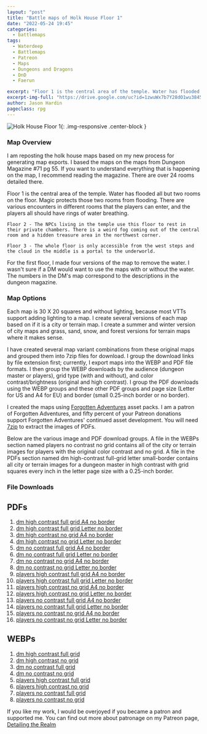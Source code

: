 ```yaml
---
layout: "post"
title: "Battle maps of Holk House Floor 1"
date: "2022-05-24 19:45"
categories:
  - battlemaps
tags:
  - Waterdeep
  - Battlemaps
  - Patreon
  - Maps
  - Dungeons and Dragons
  - DnD
  - Faerun

excerpt: "Floor 1 is the central area of the temple. Water has flooded all but two rooms on the floor. Magic protects those two rooms from flooding. There are various encounters in different rooms that the players can enter, and the players all should have rings of water breathing."
excerpt-img-full: "https://drive.google.com/uc?id=1zwuWx7b7Y28dO1wu3845BGiAIsdkS7Nv"
author: Jason Hardin
pageclass: rpg
---
```


![Holk House Floor 1](https://drive.google.com/uc?id=1zwuWx7b7Y28dO1wu3845BGiAIsdkS7Nv){: .img-responsive .center-block }

### Map Overview

I am reposting the holk house maps based on my new process for generating map exports. I based the maps on the maps from Dungeon Magazine #71 pg 55. If you want to understand everything that is happening on the map, I recommend reading the magazine. There are over 24 rooms detailed there.

Floor 1 is the central area of the temple. Water has flooded all but two rooms on the floor. Magic protects those two rooms from flooding. There are various encounters in different rooms that the players can enter, and the players all should have rings of water breathing.

    Floor 2 - The NPCs living in the temple use this floor to rest in their private chambers. There is a weird fog coming out of the central room and a hidden treasure area in the northwest corner.

    Floor 3 - The whole floor is only accessible from the west steps and the cloud in the middle is a portal to the underworld.

For the first floor, I made four versions of the map to remove the water. I wasn't sure if a DM would want to use the maps with or without the water. The numbers in the DM's map correspond to the descriptions in the dungeon magazine.

### Map Options

Each map is 30 X 20 squares and without lighting, because most VTTs support adding lighting to a map. I create several versions of each map based on if it is a city or terrain map. I create a summer and winter version of city maps and grass, sand, snow, and forest versions for terrain maps where it makes sense.

I have created several map variant combinations from these original maps and grouped them into 7zip files for download. I group the download links by file extension first; currently, I export maps into the WEBP and PDF file formats. I then group the WEBP downloads by the audience (dungeon master or players), grid type (with and without), and color contrast/brightness (original and high contrast). I group the PDF downloads using the WEBP groups and these other PDF groups and page size (Letter for US and A4 for EU) and border (small 0.25-inch border or no border).

I created the maps using [Forgotten Adventures](https://www.patreon.com/forgottenadventures/) asset packs. I am a patron of Forgotten Adventures, and fifty percent of your Patreon donations support Forgotten Adventures' continued asset development. You will need [7zip](https://www.7-zip.org) to extract the images of PDFs.

Below are the various image and PDF download groups. A file in the WEBPs section named players no contrast no grid contains all of the city or terrain images for players with the original color contrast and no grid. A file in the PDFs section named dm high-contrast full-grid letter small-border contains all city or terrain images for a dungeon master in high contrast with grid squares every inch in the letter page size with a 0.25-inch border.

### File Downloads

## PDFs

1. [dm high contrast full grid A4 no border](https://dtr.jasonhardin.com/X9zu)
1. [dm high contrast full grid Letter no border](https://dtr.jasonhardin.com/hoju)
1. [dm high contrast no grid A4 no border](https://dtr.jasonhardin.com/deiF)
1. [dm high contrast no grid Letter no border](https://dtr.jasonhardin.com/53pF)
1. [dm no contrast full grid A4 no border](https://dtr.jasonhardin.com/6tzK)
1. [dm no contrast full grid Letter no border](https://dtr.jasonhardin.com/7p5v)
1. [dm no contrast no grid A4 no border](https://dtr.jasonhardin.com/kKT3)
1. [dm no contrast no grid Letter no border](https://dtr.jasonhardin.com/VCcN)
1. [players high contrast full grid A4 no border](https://dtr.jasonhardin.com/4Q77)
1. [players high contrast full grid Letter no border](https://dtr.jasonhardin.com/211T)
1. [players high contrast no grid A4 no border](https://dtr.jasonhardin.com/GhhJ)
1. [players high contrast no grid Letter no border](https://dtr.jasonhardin.com/K4ND)
1. [players no contrast full grid A4 no border](https://dtr.jasonhardin.com/boH6)
1. [players no contrast full grid Letter no border](https://dtr.jasonhardin.com/8Z4Y)
1. [players no contrast no grid A4 no border](https://dtr.jasonhardin.com/4jcH)
1. [players no contrast no grid Letter no border](https://dtr.jasonhardin.com/qhLh)

## WEBPs

1. [dm high contrast full grid](https://dtr.jasonhardin.com/aF6A)
1. [dm high contrast no grid](https://dtr.jasonhardin.com/1jvy)
1. [dm no contrast full grid](https://dtr.jasonhardin.com/zKs8)
1. [dm no contrast no grid](https://dtr.jasonhardin.com/muB7)
1. [players high contrast full grid](https://dtr.jasonhardin.com/cCRV)
1. [players high contrast no grid](https://dtr.jasonhardin.com/Smyr)
1. [players no contrast full grid](https://dtr.jasonhardin.com/nphB)
1. [players no contrast no grid](https://dtr.jasonhardin.com/C66u)

If you like my work, I would be overjoyed if you became a patron and supported me. You can find out more about patronage on my Patreon page, [Detailing the Realm](https://www.patreon.com/detailingtherealm)
